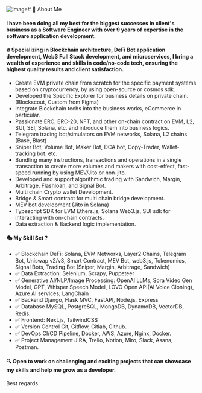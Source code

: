 ![image](https://github.com/user-attachments/assets/b076761d-a8d3-4ea8-af5a-50401800b558)# 🚀 About Me
#### I have been doing all my best for the biggest successes in client's business as a Software Engineer with over 9 years of expertise in the software application development.
#### 🔥 Specializing in Blockchain architecture, DeFi Bot application development, Web3 Full Stack development, and microservices, I bring a wealth of experience and skills in code/no-code tech, ensuring the highest quality results and client satisfaction.
- Create EVM private chain from scratch for the specific payment systems based on cryptocurrency, by using open-source or cosmos sdk.
- Developed the Specific Explorer for business details on private chain. (Blockscout, Custom from Figma)
- Integrate Blockchain techs into the business works, eCommerce in particular.
- Passionate ERC, ERC-20, NFT, and other on-chain contract on EVM, L2, SUI, SEI, Solana, etc. and introduce them into business logics.
- Telegram trading bot/simulators on EVM networks, Solana, L2 chains (Base, Blast)
- Sniper Bot, Volume Bot, Maker Bot, DCA bot, Copy-Trader, Wallet-tracking bot. etc.
- Bundling many instructions, transactions and operations in a single transaction to create more volumes and makers with cost-effect, fast-speed running by using MEV/Jito or non-jito.
- Developed and support algorithmic trading with Sandwich, Margin, Arbitrage, Flashloan, and Signal Bot.
- Multi chain Crypto wallet Development.
- Bridge & Smart contract for multi chain bridge development.
- MEV bot development (Jito in Solana)
- Typescript SDK for EVM Ethers.js, Solana Web3.js, SUI sdk for interacting with on-chain contracts.
- Data extraction & Backend logic implementation.

#### 🎭 My Skill Set ?
- ✅ Blockchain DeFi:
Solana, EVM Networks, Layer2 Chains, Telegram Bot, Uniswap v2/v3, Smart Contract, MEV Bot, web3.js, Tokenomics, Signal Bots, Trading Bot (Sniper, Margin, Arbitrage, Sandwich)
- ✅ Data Extraction:
Selenium, Scrapy, Puppeteer
- ✅ Generative AI/NLP/Image Processing:
OpenAI LLMs, Sora Video Gen Model, GPT, Whisper Speech Model, LOVO Open API(AI Voice Cloning), Azure AI services, LangChain
- ✅ Backend
Django, Flask MVC, FastAPI, Node.js, Express
- ✅ Database
MySQL, PostgreSQL, MongoDB, DynamoDB, VectorDB, Redis.
- ✅ Frontend:
Next.js, TailwindCSS
- ✅ Version Control
Git, Gitflow, Gitlab, Github.
- ✅ DevOps
CI/CD Pipeline, Docker, AWS, Azure, Nginx, Docker.
- ✅ Project Management
JIRA, Trello, Notion, Miro, Slack, Asana, Postman.

#### 🔍 Open to work on challenging and exciting projects that can showcase my skills and help me grow as a developer.

Best regards.

